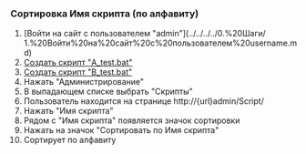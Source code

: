 ### Сортировка Имя скрипта (по алфавиту)

1. [Войти на сайт с пользователем "admin"](../../../../0.%20Шаги/
1.%20Войти%20на%20сайт%20с%20пользователем%20username.md)
1. [Создать скрипт "A_test.bat"](../../../../0.%20Шаги/2.%20Создать%20скрипт%20с%20именем%20test_name.md)
1. [Создать скрипт "B_test.bat"](../../../../0.%20Шаги/2.%20Создать%20скрипт%20с%20именем%20test_name.md)
1. Нажать "Администрирование"
1. В выпадающем списке выбрать "Скрипты"
1. Пользователь находится на странице http://{url}admin/Script/
1. Нажать "Имя скрипта"
1. Рядом с "Имя скрипта" появляется значок сортировки
1. Нажать на значок "Сортировать по Имя скрипта"
1. Сортирует по алфавиту